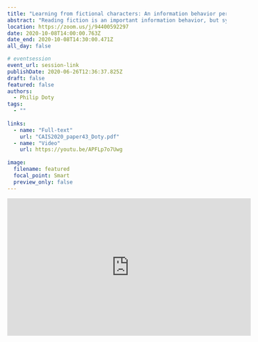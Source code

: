 ```yaml
---
title: "Learning from fictional characters: An information behavior perspective"
abstract: "Reading fiction is an important information behavior, but systematic study in our field about fiction has been sparse. This paper is part of continuing research about how fiction is informative. It reviews work about the ontological status of literary characters and how they can affect and inform us, especially in creating and contesting social boundaries, based in part on a small empirical study (n=8) of adult readers’ reading as adolescents. Such work helps us to understand important elements of people’s information behavior too often ignored."
location: https://zoom.us/j/94400592297
date: 2020-10-08T14:00:00.763Z
date_end: 2020-10-08T14:30:00.471Z
all_day: false

# eventsession
event_url: session-link
publishDate: 2020-06-26T12:36:37.825Z
draft: false
featured: false
authors:
  - Philip Doty
tags:
  - ""
  
links:
  - name: "Full-text"
    url: "CAIS2020_paper43_Doty.pdf"
  - name: "Video"
    url: https://youtu.be/APFLp7o7Uwg
    
image:
  filename: featured
  focal_point: Smart
  preview_only: false
---
```


<iframe width="560" height="315" src="https://www.youtube.com/embed/APFLp7o7Uwg" frameborder="0" allow="accelerometer; autoplay; clipboard-write; encrypted-media; gyroscope; picture-in-picture" allowfullscreen></iframe>